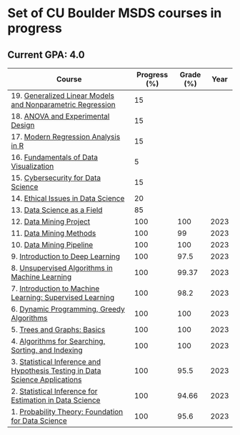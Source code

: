 # Set of CU Boulder MSDS courses in progress

## Current GPA: 4.0

| Course | Progress (%) | Grade (%) | Year |
| --- | --- | --- | --- |
| 19. [Generalized Linear Models and Nonparametric Regression](https://www.coursera.org/learn/generalized-linear-models-and-nonparametric-regression?specialization=statistical-modeling-for-data-science-applications) | 15 |  |  |
| 18. [ANOVA and Experimental Design](https://www.coursera.org/learn/anova-and-experimental-design?specialization=statistical-modeling-for-data-science-applications) | 15 |  |  |
| 17. [Modern Regression Analysis in R](https://www.coursera.org/learn/modern-regression-analysis-in-r?specialization=statistical-modeling-for-data-science-applications) | 15 |  |  |
| 16. [Fundamentals of Data Visualization](https://www.coursera.org/learn/fundamentals-of-data-visualization?specialization=vital-skills-for-data-science) | 5 |  |  |
| 15. [Cybersecurity for Data Science](https://www.coursera.org/learn/cybersecurity-for-data-science?specialization=vital-skills-for-data-science) | 15 |  |  |
| 14. [Ethical Issues in Data Science](https://www.coursera.org/learn/ethical-issues-data-science?specialization=vital-skills-for-data-science) | 20 |  |  |
| 13. [Data Science as a Field](https://www.coursera.org/learn/data-science-as-a-field?specialization=vital-skills-for-data-science) | 85 |  |  |
| 12. [Data Mining Project](https://www.coursera.org/learn/data-mining-theory-practice-project?specialization=data-mining-foundations-practice) | 100 | 100 | 2023 |
| 11. [Data Mining Methods](https://www.coursera.org/learn/data-mining-methods?specialization=data-mining-foundations-practice) | 100 | 99 | 2023 |
| 10. [Data Mining Pipeline](https://www.coursera.org/learn/data-mining-pipeline?specialization=data-mining-foundations-practice) | 100 | 100 | 2023 |
| 9. [Introduction to Deep Learning](https://www.coursera.org/learn/introduction-to-deep-learning-boulder?specialization=machine-learnin-theory-and-hands-on-practice-with-pythong-cu) | 100 | 97.5 | 2023 |
| 8. [Unsupervised Algorithms in Machine Learning](https://www.coursera.org/learn/unsupervised-algorithms-in-machine-learning?specialization=machine-learnin-theory-and-hands-on-practice-with-pythong-cu) | 100 | 99.37 | 2023 |
| 7. [Introduction to Machine Learning: Supervised Learning](https://www.coursera.org/learn/introduction-to-machine-learning-supervised-learning) | 100 | 98.2 | 2023 |
| 6. [Dynamic Programming, Greedy Algorithms](https://www.coursera.org/learn/dynamic-programming-greedy-algorithms?specialization=boulder-data-structures-algorithms) | 100 | 100 | 2023 |
| 5. [Trees and Graphs: Basics](https://www.coursera.org/learn/trees-graphs-basics?specialization=boulder-data-structures-algorithms) | 100 | 100 | 2023 |
| 4. [Algorithms for Searching, Sorting, and Indexing](https://www.coursera.org/learn/algorithms-searching-sorting-indexing?specialization=boulder-data-structures-algorithms) | 100 | 100 | 2023 |
| 3. [Statistical Inference and Hypothesis Testing in Data Science Applications](https://www.coursera.org/learn/statistical-inference-and-hypothesis-testing-in-data-science-applications?specialization=statistical-inference-for-data-science-applications) | 100 | 95.5 | 2023 |
| 2. [Statistical Inference for Estimation in Data Science](https://www.coursera.org/learn/statistical-inference-for-estimation-in-data-science?specialization=statistical-inference-for-data-science-applications) | 100 | 94.66 | 2023 |
| 1. [Probability Theory: Foundation for Data Science](https://www.coursera.org/learn/probability-theory-foundation-for-data-science#modules) | 100 | 95.6 | 2023 |
